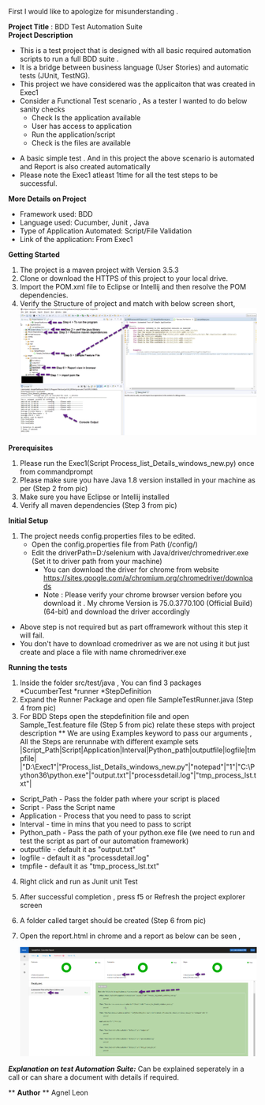 First I would like to apologize for misunderstanding .

**Project Title** : BDD Test Automation Suite </br>
**Project Description** </br>
   -  This is a test project that is designed with all basic required automation scripts to run a full BDD suite .
   -  It is a bridge between business language (User Stories) and automatic tests (JUnit, TestNG). 
   -  This project we have considered was the applicaiton that was created in Exec1
   -  Consider a Functional Test scenario , As a  tester I wanted to do below sanity checks</br>
        * Check Is the application available 
        * User has access to application 
        * Run the application/script 
        * Check is the files are available
	
* A basic simple test . And in this project the above scenario is automated and Report is also created automatically 
* Please note the Exec1 atleast 1time for all the test steps to be successful.
  
**More Details on Project** </br> 
  * Framework used: BDD 
  * Language used: Cucumber, Junit , Java 
  * Type of Application Automated: Script/File Validation
  * Link of the application: From Exec1
     
**Getting Started**
1. The project is a maven project with Version  3.5.3
2. Clone or download the HTTPS of this project to your local drive.
3. Import the POM.xml file to Eclipse or Intellij and then resolve the POM dependencies.
4. Verify the Structure of project and match with below screen short,
   ![alt text](projectStructure.jpg)


**Prerequisites**
1. Please run the Exec1(Script Process_list_Details_windows_new.py) once from commandprompt
2. Please make sure you have Java 1.8 version  installed in your machine as per  (Step 2 from pic)
3. Make sure you have Eclipse or Intellij  installed
4. Verify all maven dependencies (Step 3 from pic)

**Initial Setup**
1. The project needs config.properties files to be edited.
	* Open the config.properties file from Path (/config/) 
	* Edit the driverPath=D:/selenium with Java/driver/chromedriver.exe (Set it to driver path from your machine)
		* You can download the driver for chrome from website https://sites.google.com/a/chromium.org/chromedriver/downloads
		* Note : Please verify your chrome browser version  before you download it .
		   	  My chrome Version is  75.0.3770.100 (Official Build) (64-bit) and download the driver accordingly
* Above step is not required but as part offramework without this step it will fail.
* You don't have to download cromedriver as we are not using it but just create and place a file with name chromedriver.exe
			  
**Running the tests**

1. Inside the folder src/test/java , You can find 3 packages </br>
	*CucumberTest
	*runner
	*StepDefinition
2. Expand the Runner Package and open file SampleTestRunner.java (Step 4 from pic)
3. For BDD Steps open the stepdefinition file and open Sample_Test.feature file (Step 5 from pic) relate these steps with project description
  ** We are using Examples keyword to pass our arguments , All the Steps are rerunnabe with different example sets</br> 
  	|Script_Path|Script|Application|Interval|Python_path|outputfile|logfile|tmpfile|</br> 
		|"D:\Exec1\"|"Process_list_Details_windows_new.py"|"notepad"|"1"|"C:\\Python36\\python.exe"|"output.txt"|"processdetail.log"|"tmp_process_lst.txt"|
		
* Script_Path  - Pass the folder path where your script is placed
* Script - Pass the Script name 
* Application - Process that you need to pass to script 
* Interval - time in mins that you need to pass to script 
* Python_path - Pass the path of your python.exe file (we need to run and test the script as part of our automation framework)
* outputfile - default it as "output.txt"
* logfile - default it as "processdetail.log"
* tmpfile - default it as "tmp_process_lst.txt"
	
4. Right click and run as Junit unit Test
5. After successful completion , press f5 or Refresh the project explorer screen
6. A folder called target should be created (Step 6 from pic)
7. Open the report.html in chrome and a report as below can be seen ,

	![alt text](Report.jpg)
	
***Explanation on test Automation Suite:***
 Can be explained seperately in a call or can share a document with details if required.	

 ** **Author** **
 Agnel Leon

